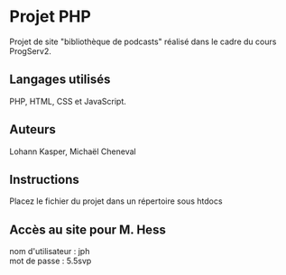 # Projet PHP
Projet de site "bibliothèque de podcasts" réalisé dans le cadre du cours ProgServ2.

## Langages utilisés
PHP, HTML, CSS et JavaScript.

## Auteurs
Lohann Kasper, Michaël Cheneval

## Instructions
Placez le fichier du projet dans un répertoire sous htdocs

## Accès au site pour M. Hess
nom d'utilisateur : jph\
mot de passe : 5.5svp
